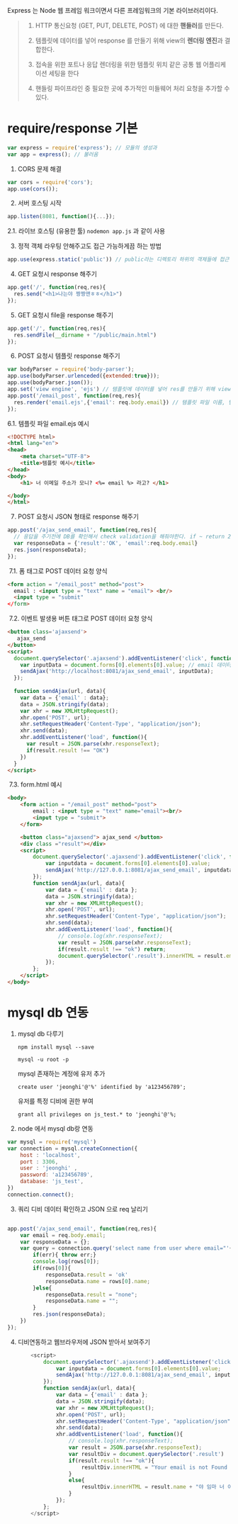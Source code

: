 Express 는 Node 웹 프레임 워크이면서 다른 프레임워크의 기본 라이브러리이다.

> 1. HTTP 통신요청 (GET, PUT, DELETE, POST) 에 대한 **핸들러**를 만든다.
>
> 2. 템플릿에 데이터를 넣어 response 를 만들기 위해 view의 **렌더링 엔진**과 결합한다.
>
> 3. 접속을 위한 포트나 응답 렌더링을 위한 템플릿 위치 같은 공통 웹 어플리케이션 세팅을 한다
>
> 4. 핸들링 파이프라인 중 필요한 곳에 추가적인 미들웨어 처리 요청을 추가할 수 있다.
> 

# require/response 기본  

```javascript
var express = require('express'); // 모듈의 생성과
var app = express(); // 불러옴
```
1. CORS 문제 해결

```javascript
var cors = require('cors');
app.use(cors());
```

2. 서버 호스팅 시작

```javascript
app.listen(8081, function(){...});
```
 2.1. 라이브 호스팅 (유용한 툴) 
`nodemon app.js` 과 같이 사용

3. 정적 객체 라우팅 안해주고도 접근 가능하게끔 하는 방법

```javascript
app.use(express.static('public')) // public라는 디렉토리 하위의 객체들에 접근 가능
```

4. GET 요청시 response 해주기

```javascript
app.get('/', function(req,res){
  res.send("<h1>나는야 짱짱맨ㅎㅎ</h1>")
});
```

5. GET 요청시 file을 response 해주기

```javascript
app.get('/', function(req,res){
  res.sendFile(__dirname + "/public/main.html")
});
```

6. POST 요청시 템플릿 response 해주기

```javascript
var bodyParser = require('body-parser');
app.use(bodyParser.urlenceded({extended:true}));
app.use(bodyParser.json());
app.set('view engine', 'ejs') // 템플릿에 데이터를 넣어 res를 만들기 위해 view 랜더링 엔진과 결합한다
app.post('/email_post', function(req,res){
  res.render('email.ejs',{'email': req.body.email}) // 템플릿 파일 이름, 템플릿 변수에 값 포멧팅 
});
```
6.1. 템플릿 파일 email.ejs 예시

```html
<!DOCTYPE html>
<html lang="en">
<head>
    <meta charset="UTF-8">
  	<title>템플릿 예시</title>
</head>
<body>
    <h1> 너 이메일 주소가 모니? <%= email %> 라고? </h1>

</body>
</html>
```

7. POST 요청시 JSON 형태로 response 해주기

```javascript
app.post('/ajax_send_email', function(req,res){
  // 응답을 주기전에 DB를 확인해서 check validation을 해줘야한다. if ~ return 200 OK else return ERROR
  var responseData = {'result':'OK', 'email':req.body.email}
  res.json(responseData);
});
```

​	7.1. 폼 태그로 POST 데이터 요청 양식

```html
<form action = "/email_post" method="post">
  email : <input type = "text" name = "email"> <br/>
  <input type = "submit"
</form>
```

​	7.2. 이벤트 발생용 버튼 태그로 POST 데이터 요청 양식

```html
<button class='ajaxsend'>
   ajax_send
</button>
<script>
  document.querySelector('.ajaxsend').addEventListener('click', function(){
    var inputData = document.forms[0].elements[0].value; // email 데이터 값 의미함
    sendAjax('http://localhost:8081/ajax_send_email', inputData);
  });
  
  function sendAjax(url, data){
    var data = {'email' : data};
    data = JSON.stringify(data);
    var xhr = new XMLHttpRequest();
    xhr.open('POST', url);
    xhr.setRequestHeader('Content-Type', "application/json");
    xhr.send(data);
    xhr.addEventListener('load', function(){
      var result = JSON.parse(xhr.responseText);
      if(result.result !== "OK")
    })
  }
</script>
```

​	7.3. form.html 예시

```html
<body>
    <form action = "/email_post" method="post">
        email : <input type = "text" name="email"><br/>
        <input type = "submit">
    </form>

    <button class="ajaxsend"> ajax_send </button>
    <div class ="result"></div>
    <script>
        document.querySelector('.ajaxsend').addEventListener('click', function(){
            var inputdata = document.forms[0].elements[0].value;
            sendAjax('http://127.0.0.1:8081/ajax_send_email', inputdata);
        });
        function sendAjax(url, data){
            var data = {'email' : data };
            data = JSON.stringify(data);
            var xhr = new XMLHttpRequest();
            xhr.open('POST', url);
            xhr.setRequestHeader('Content-Type', "application/json");
            xhr.send(data);
            xhr.addEventListener('load', function(){
                // console.log(xhr.responseText);
                var result = JSON.parse(xhr.responseText);
                if(result.result !== "ok") return;
                document.querySelector('.result').innerHTML = result.email;
            });
        };
    </script>
</body>
```

# mysql db 연동

1. mysql db 다루기

   `npm install mysql --save`

   `mysql -u root -p`

   mysql 존재하는 계정에 유저 추가

   `create user 'jeonghi'@'%' identified by 'a123456789';`

   유저를 특정 디비에 권한 부여

   `grant all privileges on js_test.* to 'jeonghi'@'%;`

2. node 에서 mysql db랑 연동

```javascript
var mysql = require('mysql')
var connection = mysql.createConnection({
    host : 'localhost',
    port : 3306,
    user : 'jeonghi' ,
    password: 'a123456789',
    database: 'js_test',
})
connection.connect();
```

3. 쿼리 디비 데이터 확인하고 JSON 으로 req 날리기

```javascript

app.post('/ajax_send_email', function(req,res){
    var email = req.body.email;
    var responseData = {};
    var query = connection.query('select name from user where email="'+email+'"',function(err, rows){
        if(err){ throw err;}
        console.log(rows[0]);
        if(rows[0]){
            responseData.result = 'ok'
            responseData.name = rows[0].name;
        }else{
            responseData.result = "none";
            responseData.name = "";
        }
        res.json(responseData);
    })
});
```

4. 디비연동하고 웹브라우저에 JSON 받아서 보여주기

   ```javascript
       <script>
           document.querySelector('.ajaxsend').addEventListener('click', function(){
               var inputdata = document.forms[0].elements[0].value;
               sendAjax('http://127.0.0.1:8081/ajax_send_email', inputdata);
           });
           function sendAjax(url, data){
               var data = {'email' : data };
               data = JSON.stringify(data);
               var xhr = new XMLHttpRequest();
               xhr.open('POST', url);
               xhr.setRequestHeader('Content-Type', "application/json");
               xhr.send(data);
               xhr.addEventListener('load', function(){
                   // console.log(xhr.responseText);
                   var result = JSON.parse(xhr.responseText);
                   var resultDiv = document.querySelector('.result')
                   if(result.result !== "ok"){
                       resultDiv.innerHTML = "Your email is not Found ";
                   }
                   else{
                       resultDiv.innerHTML = result.name + "야 임마 너 이메일 있더라!" ;
                   }
               });
           };
       </script>
   ```

   